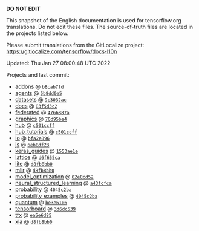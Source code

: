__DO NOT EDIT__

This snapshot of the English documentation is used for tensorflow.org
translations. Do not edit these files. The source-of-truth files are located in
the projects listed below.

Please submit translations from the GitLocalize project: https://gitlocalize.com/tensorflow/docs-l10n

Updated: Thu Jan 27 08:00:48 UTC 2022

Projects and last commit:

- [addons](https://github.com/tensorflow/addons/tree/master/docs) @ <a href='https://github.com/tensorflow/addons/commit/b8cab7fd61af4f697a1cdae4f51c37c346b9c6f0'><code>b8cab7fd</code></a>
- [agents](https://github.com/tensorflow/agents/tree/master/docs) @ <a href='https://github.com/tensorflow/agents/commit/5b8dd0e589dab4c7d8ef28c3dfb99ba46d7d0f7d'><code>5b8dd0e5</code></a>
- [datasets](https://github.com/tensorflow/datasets/tree/master/docs) @ <a href='https://github.com/tensorflow/datasets/commit/9c3032acdea785b93a643d589b3c5ad77dd65e4f'><code>9c3032ac</code></a>
- [docs](https://github.com/tensorflow/docs/tree/master/site/en) @ <a href='https://github.com/tensorflow/docs/commit/83f5d3c231abc6b2f1a2eb069ca0cf61f7598bb4'><code>83f5d3c2</code></a>
- [federated](https://github.com/tensorflow/federated/tree/main/docs) @ <a href='https://github.com/tensorflow/federated/commit/4766887ab897e1a51e28406756fd6572c5390db9'><code>4766887a</code></a>
- [graphics](https://github.com/tensorflow/graphics/tree/master/tensorflow_graphics/g3doc) @ <a href='https://github.com/tensorflow/graphics/commit/70d95be41459f8d3abc1a687ac038839d142d533'><code>70d95be4</code></a>
- [hub](https://github.com/tensorflow/hub/tree/master/docs) @ <a href='https://github.com/tensorflow/hub/commit/c501ccff6be5fd32c35c1cb634125abce51bfc8b'><code>c501ccff</code></a>
- [hub_tutorials](https://github.com/tensorflow/hub/tree/master/examples/colab) @ <a href='https://github.com/tensorflow/hub/commit/c501ccff6be5fd32c35c1cb634125abce51bfc8b'><code>c501ccff</code></a>
- [io](https://github.com/tensorflow/io/tree/master/docs) @ <a href='https://github.com/tensorflow/io/commit/bfa2e89668a7ed9bb5e1b306543cec86bd4dafd9'><code>bfa2e896</code></a>
- [js](https://github.com/tensorflow/tfjs-website/tree/master/docs) @ <a href='https://github.com/tensorflow/tfjs-website/commit/6eb8df23e953c78a168362da791f850cb84fa2ad'><code>6eb8df23</code></a>
- [keras_guides](https://github.com/tensorflow/docs/tree/snapshot-keras/site/en/guide/keras) @ <a href='https://github.com/tensorflow/docs/commit/1553ae1e4a149be71703e2ee60173b3d1e0e8c00'><code>1553ae1e</code></a>
- [lattice](https://github.com/tensorflow/lattice/tree/master/docs) @ <a href='https://github.com/tensorflow/lattice/commit/d6f655ca11523bdf38a431a386bb7c0f9dc7aacb'><code>d6f655ca</code></a>
- [lite](https://github.com/tensorflow/tensorflow/tree/master/tensorflow/lite/g3doc) @ <a href='https://github.com/tensorflow/tensorflow/commit/d8fb8bb0b337ca0537f019fbb25333e50ac0555d'><code>d8fb8bb0</code></a>
- [mlir](https://github.com/tensorflow/tensorflow/tree/master/tensorflow/compiler/mlir/g3doc) @ <a href='https://github.com/tensorflow/tensorflow/commit/d8fb8bb0b337ca0537f019fbb25333e50ac0555d'><code>d8fb8bb0</code></a>
- [model_optimization](https://github.com/tensorflow/model-optimization/tree/master/tensorflow_model_optimization/g3doc) @ <a href='https://github.com/tensorflow/model-optimization/commit/02e0cd52982c52cd006a9f8f42808ab7a82bb3e3'><code>02e0cd52</code></a>
- [neural_structured_learning](https://github.com/tensorflow/neural-structured-learning/tree/master/g3doc) @ <a href='https://github.com/tensorflow/neural-structured-learning/commit/a43fcfca1f97ecc0ee99e688e5c8bf16c8fb6629'><code>a43fcfca</code></a>
- [probability](https://github.com/tensorflow/probability/tree/main/tensorflow_probability/g3doc) @ <a href='https://github.com/tensorflow/probability/commit/4045c2bac1b77f9550b2f773a6dfd385da5d67c1'><code>4045c2ba</code></a>
- [probability_examples](https://github.com/tensorflow/probability/tree/main/tensorflow_probability/examples/jupyter_notebooks) @ <a href='https://github.com/tensorflow/probability/commit/4045c2bac1b77f9550b2f773a6dfd385da5d67c1'><code>4045c2ba</code></a>
- [quantum](https://github.com/tensorflow/quantum/tree/master/docs) @ <a href='https://github.com/tensorflow/quantum/commit/be3e6106de81c9a219246707c071aad4a4af3692'><code>be3e6106</code></a>
- [tensorboard](https://github.com/tensorflow/tensorboard/tree/master/docs) @ <a href='https://github.com/tensorflow/tensorboard/commit/3d6dc539f2963c656aebc923cb09ebcb2e69ae4b'><code>3d6dc539</code></a>
- [tfx](https://github.com/tensorflow/tfx/tree/master/docs) @ <a href='https://github.com/tensorflow/tfx/commit/ea5e6d853f6c3064125355eac56e1e347ad3afc1'><code>ea5e6d85</code></a>
- [xla](https://github.com/tensorflow/tensorflow/tree/master/tensorflow/compiler/xla/g3doc) @ <a href='https://github.com/tensorflow/tensorflow/commit/d8fb8bb0b337ca0537f019fbb25333e50ac0555d'><code>d8fb8bb0</code></a>

